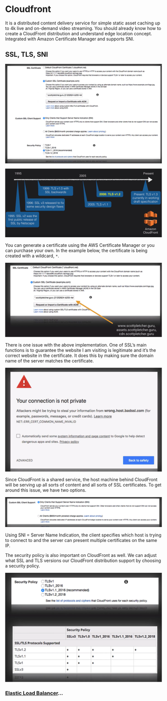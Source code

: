 # Cloudfront

It is a distributed content delivery service for simple static asset caching up to 4k live and on-demand video streaming. You should already know how to create a CloudFront distribution and understand edge location concept. Integrated with Amazon Certificate Manager and supports SNI.

## SSL, TLS, SNI

![CloudFront](../../assets/cloudfront.png)

![CloudFront](../../assets/cloudfront-timeline.png)

You can generate a certificate using the AWS Certificate Manager or you can purchase your own. In the example below, the certificate is being created with a wildcard, `*`.

![CloudFront](../../assets/cloudfront-cert.png)

There is one issue with the above implementation. One of SSL’s main functions is to guarantee the website I am visiting is legitimate and it’s the correct website in the certificate. It does this by making sure the domain name of the server matches the certificate. 

![CloudFront](../../assets/cloudfront-not-private.png)

Since CloudFront is a shared service, the host machine behind CloudFront will be serving up all sorts of content and all sorts of SSL certificates. To get around this issue, we have two options.

![CloudFront](../../assets/cloudfront-ssl.png)

Using SNI = Server Name Indication, the client specifies which host is trying to connect to and the server can present multiple certificates on the same IP.

The security policy is also important on CloudFront as well. We can adjust what SSL and TLS versions our CloudFront distribution support by choosing a security policy.

![CloudFront](../../assets/cloudfront-ssl-protocol.png)

### [Elastic Load Balancer](../elastic-cloud-balancer/README.md)...